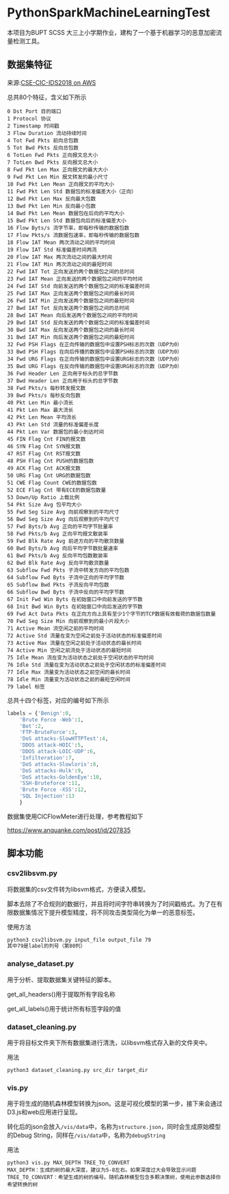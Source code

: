 # PythonSparkMachineLearningTest

本项目为BUPT SCSS 大三上小学期作业，建构了一个基于机器学习的恶意加密流量检测工具。

## 数据集特征

来源:[CSE-CIC-IDS2018 on AWS](https://www.unb.ca/cic/datasets/ids-2018.html)

总共80个特征，含义如下所示

```
0 Dst Port 目的端口
1 Protocol 协议
2 Timestamp 时间戳
3 Flow Duration 流动持续时间
4 Tot Fwd Pkts 前向总包数
5 Tot Bwd Pkts 反向总包数
6 TotLen Fwd Pkts 正向报文总大小
7 TotLen Bwd Pkts 反向报文总大小
8 Fwd Pkt Len Max 正向报文的最大大小
9 Fwd Pkt Len Min 报文转发的最小尺寸
10 Fwd Pkt Len Mean 正向报文的平均大小
11 Fwd Pkt Len Std 数据包的标准偏差大小（正向）
12 Bwd Pkt Len Max 反向最大包数
13 Bwd Pkt Len Min 反向最小包数
14 Bwd Pkt Len Mean 数据包在后向的平均大小
15 Bwd Pkt Len Std 数据包向后的标准偏差大小
16 Flow Byts/s 流字节率，即每秒传输的数据包数
17 Flow Pkts/s 流数据包速率，即每秒传输的数据包数
18 Flow IAT Mean 两次流动之间的平均时间
19 Flow IAT Std 标准偏差时间两流
20 Flow IAT Max 两次流动之间的最大时间
21 Flow IAT Min 两次流动之间的最短时间
22 Fwd IAT Tot 正向发送的两个数据包之间的总时间
23 Fwd IAT Mean 正向发送的两个数据包之间的平均时间
24 Fwd IAT Std 向前发送的两个数据包之间的标准偏差时间
25 Fwd IAT Max 正向发送两个数据包之间的最长时间
26 Fwd IAT Min 正向发送两个数据包之间的最短时间
27 Bwd IAT Tot 反向发送两个数据包之间的总时间
28 Bwd IAT Mean 向后发送两个数据包之间的平均时间
29 Bwd IAT Std 反向发送的两个数据包之间的标准偏差时间
30 Bwd IAT Max 反向发送两个数据包之间的最长时间
31 Bwd IAT Min 向后发送两个数据包之间的最短时间
32 Fwd PSH Flags 在正向传输的数据包中设置PSH标志的次数（UDP为0）
33 Bwd PSH Flags 在向后传播的数据包中设置PSH标志的次数（UDP为0）
34 Fwd URG Flags 在正向传输的数据包中设置URG标志的次数（UDP为0）
35 Bwd URG Flags 在反向传输的数据包中设置URG标志的次数（UDP为0）
36 Fwd Header Len 正向用于标头的总字节数
37 Bwd Header Len 正向用于标头的总字节数
38 Fwd Pkts/s 每秒转发报文数
39 Bwd Pkts/s 每秒反向包数
40 Pkt Len Min 最小流长
41 Pkt Len Max 最大流长
42 Pkt Len Mean 平均流长
43 Pkt Len Std 流量的标准偏差长度
44 Pkt Len Var 数据包的最小到达时间
45 FIN Flag Cnt FIN的报文数
46 SYN Flag Cnt SYN报文数
47 RST Flag Cnt RST报文数
48 PSH Flag Cnt PUSH的数据包数
49 ACK Flag Cnt ACK报文数
50 URG Flag Cnt URG的数据包数
51 CWE Flag Count CWE的数据包数
52 ECE Flag Cnt 带有ECE的数据包数量
53 Down/Up Ratio 上载比例
54 Pkt Size Avg 包平均大小
55 Fwd Seg Size Avg 向前观察到的平均尺寸
56 Bwd Seg Size Avg 向后观察到的平均尺寸
57 Fwd Byts/b Avg 正向的平均字节批量率
58 Fwd Pkts/b Avg 正向平均报文散装率
59 Fwd Blk Rate Avg 前进方向的平均散货数量
60 Bwd Byts/b Avg 向后平均字节数批量速率
61 Bwd Pkts/b Avg 反向平均包数散装率
62 Bwd Blk Rate Avg 反向平均散货数量
63 Subflow Fwd Pkts 子流中转发方向的平均包数
64 Subflow Fwd Byts 子流中正向的平均字节数
65 Subflow Bwd Pkts 子流反向平均包数
66 Subflow Bwd Byts 子流中反向的平均字节数
67 Init Fwd Win Byts 在初始窗口中向前发送的字节数
68 Init Bwd Win Byts 在初始窗口中向后发送的字节数
69 Fwd Act Data Pkts 在正向方向上具有至少1个字节的TCP数据有效载荷的数据包数量
70 Fwd Seg Size Min 向前观察到的最小片段大小
71 Active Mean 流空闲之前的平均时间
72 Active Std 流量在变为空闲之前处于活动状态的标准偏差时间
73 Active Max 流量在空闲之前处于活动状态的最长时间
74 Active Min 空闲之前流处于活动状态的最短时间
75 Idle Mean 流在变为活动状态之前处于空闲状态的平均时间
76 Idle Std 流量在变为活动状态之前处于空闲状态的标准偏差时间
77 Idle Max 流量变为活动状态之前空闲的最长时间
78 Idle Min 流量变为活动状态之前的最短空闲时间
79 label 标签
```

总共十四个标签，对应的编号如下所示

```python
labels = {'Benign':0,
	'Brute Force -Web':1,
	'Bot':2,
	'FTP-BruteForce':3,
	'DoS attacks-SlowHTTPTest':4,
	'DDOS attack-HOIC':5,
	'DDOS attack-LOIC-UDP':6,
	'Infilteration':7,
	'DoS attacks-Slowloris':8,
	'DoS attacks-Hulk':9,
	'DoS attacks-GoldenEye':10,
	'SSH-Bruteforce':11,
	'Brute Force -XSS':12,
	'SQL Injection':13
	}
```

数据集使用CICFlowMeter进行处理，参考教程如下

https://www.anquanke.com/post/id/207835



## 脚本功能

### csv2libsvm.py

将数据集的csv文件转为libsvm格式，方便读入模型。

脚本去除了不合规则的数据行，并且将时间字符串转换为了时间戳格式。为了在有限数据集情况下提升模型精度，将不同攻击类型简化为单一的恶意标签。

使用方法

```bash
python3 csv2libsvm.py input_file output_file 79
其中79是label的列号（第80列）
```

### analyse_dataset.py

用于分析、提取数据集关键特征的脚本。

get_all_headers()用于提取所有字段名称

get_all_labels()用于统计所有标签字段的值

### dataset_cleaning.py

用于将目标文件夹下所有数据集进行清洗，以libsvm格式存入新的文件夹中。

用法

```bash
python3 dataset_cleaning.py src_dir target_dir
```

### vis.py

用于将生成的随机森林模型转换为json。这是可视化模型的第一步，接下来会通过D3.js和web应用进行呈现。

转化后的json会放入`/vis/data`中，名称为`structure.json`，同时会生成原始模型的Debug String，同样在`/vis/data`中，名称为`debugString`

用法

```
python3 vis.py MAX_DEPTH TREE_TO_CONVERT
MAX_DEPTH：生成的树的最大深度，建议为5-8左右。如果深度过大会导致显示问题
TREE_TO_CONVERT：希望生成的树的编号。随机森林模型包含多颗决策树，使用此参数选择你希望转换的树
```


